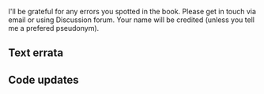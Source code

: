 I'll be grateful for any errors you spotted in the book. Please get in touch via email or using Discussion forum. Your name will be credited (unless you tell me a prefered pseudonym).

## Text errata


## Code updates

